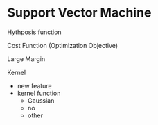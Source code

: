 # Support Vector Machine

Hythposis function

Cost Function (Optimization Objective)

Large Margin

Kernel

- new feature
- kernel function
	- Gaussian 
	- no
	- other
